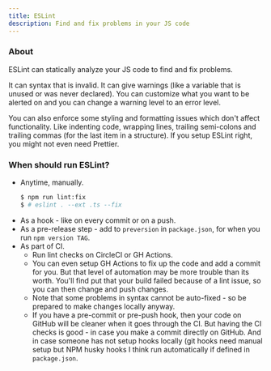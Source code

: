 ```yaml
---
title: ESLint
description: Find and fix problems in your JS code
---
```


### About

ESLint can statically analyze your JS code to find and fix problems.

It can syntax that is invalid. It can give warnings (like a variable that is unused or was never declared). You can customize what you want to be alerted on and you can change a warning level to an error level.

You can also enforce some styling and formatting issues which don't affect functionality. Like indenting code, wrapping lines, trailing semi-colons and trailing commas (for the last item in a structure). If you setup ESLint right, you might not even need Prettier.


### When should run ESLint?

- Anytime, manually.
    ```sh
    $ npm run lint:fix
    $ # eslint . --ext .ts --fix
    ```
- As a hook - like on every commit or on a push.
- As a pre-release step - add to `preversion` in `package.json`, for when you run `npm version TAG`.
- As part of CI.
    - Run lint checks on CircleCI or GH Actions.
    - You can even setup GH Actions to fix up the code and add a commit for you. But that level of automation may be more trouble than its worth. You'll find put that your build failed because of a lint issue, so you can then change and push changes.
    - Note that some problems in syntax cannot be auto-fixed - so be prepared to make changes locally anyway.
    - If you have a pre-commit or pre-push hook, then your code on GitHub will be cleaner when it goes through the CI. But having the CI checks is good - in case you make a commit directly on GitHub. And in case someone has not setup hooks locally (git hooks need manual setup but NPM husky hooks I think run automatically if defined in `package.json`.
